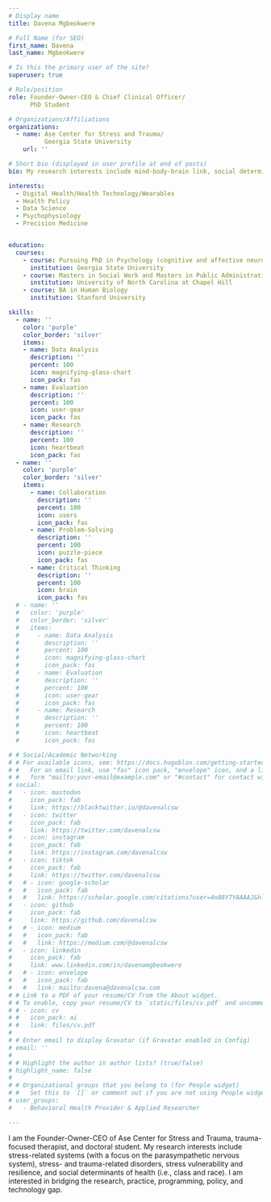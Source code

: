 ```yaml
---
# Display name
title: Davena Mgbeokwere

# Full Name (for SEO)
first_name: Davena
last_name: Mgbeokwere

# Is this the primary user of the site?
superuser: true

# Role/position
role: Founder-Owner-CEO & Chief Clinical Officer/
      PhD Student

# Organizations/Affiliations
organizations:
  - name: Áṣẹ Center for Stress and Trauma/
          Georgia State University
    url: ''

# Short bio (displayed in user profile at end of posts)
bio: My research interests include mind-body-brain link, social determinants of health, race as a social construct, and stress and trauma.

interests:
  - Digital Health/Health Technology/Wearables
  - Health Policy
  - Data Science
  - Psychophysiology
  - Precision Medicine


education:
  courses:
    - course: Pursuing PhD in Psychology (cognitive and affective neuroscience)
      institution: Georgia State University
    - course: Masters in Social Work and Masters in Public Administration
      institution: University of North Carolina at Chapel Hill
    - course: BA in Human Biology
      institution: Stanford University

skills:
  - name: ''
    color: 'purple'
    color_border: 'silver'
    items:
    - name: Data Analysis
      description: ''
      percent: 100
      icon: magnifying-glass-chart
      icon_pack: fas
    - name: Evaluation
      description: ''
      percent: 100
      icon: user-gear
      icon_pack: fas
    - name: Research
      description: ''
      percent: 100
      icon: heartbeat
      icon_pack: fas
  - name: ''
    color: 'purple'
    color_border: 'silver'
    items:
      - name: Collaboration
        description: ''
        percent: 100
        icon: users
        icon_pack: fas
      - name: Problem-Solving
        description: ''
        percent: 100
        icon: puzzle-piece
        icon_pack: fas
      - name: Critical Thinking
        description: ''
        percent: 100
        icon: brain
        icon_pack: fas
  # - name: ''
  #   color: 'purple'
  #   color_border: 'silver'
  #   items:
  #     - name: Data Analysis
  #       description: ''
  #       percent: 100
  #       icon: magnifying-glass-chart
  #       icon_pack: fas
  #     - name: Evaluation
  #       description: ''
  #       percent: 100
  #       icon: user-gear
  #       icon_pack: fas
  #     - name: Research
  #       description: ''
  #       percent: 100
  #       icon: heartbeat
  #       icon_pack: fas

# # Social/Academic Networking
# # For available icons, see: https://docs.hugoblox.com/getting-started/page-builder/#icons
# #   For an email link, use "fas" icon pack, "envelope" icon, and a link in the
# #   form "mailto:your-email@example.com" or "#contact" for contact widget.
# social:
#   - icon: mastodon
#     icon_pack: fab
#     link: https://blacktwitter.io/@davenalcsw
#   - icon: twitter
#     icon_pack: fab
#     link: https://twitter.com/davenalcsw
#   - icon: instagram
#     icon_pack: fab
#     link: https://instagram.com/davenalcsw
#   - icon: tiktok
#     icon_pack: fab
#     link: https://twitter.com/davenalcsw
#   # - icon: google-scholar
#   #   icon_pack: fab
#   #   link: https://scholar.google.com/citations?user=4n88Y7YAAAAJ&hl=en&authuser=2&oi=ao
#   - icon: github
#     icon_pack: fab
#     link: https://github.com/davenalcsw
#   # - icon: medium
#   #   icon_pack: fab
#   #   link: https://medium.com/@davenalcsw
#   - icon: linkedin
#     icon_pack: fab 
#     link: www.linkedin.com/in/davenamgbeokwere
#   # - icon: envelope
#   #   icon_pack: fab
#   #   link: mailto:davena@davenalcsw.com
# # Link to a PDF of your resume/CV from the About widget.
# # To enable, copy your resume/CV to `static/files/cv.pdf` and uncomment the lines below.
# # - icon: cv
# #   icon_pack: ai
# #   link: files/cv.pdf
# 
# # Enter email to display Gravatar (if Gravatar enabled in Config)
# email: ''
# 
# # Highlight the author in author lists? (true/false)
# highlight_name: false
# 
# # Organizational groups that you belong to (for People widget)
# #   Set this to `[]` or comment out if you are not using People widget.
# user_groups:
#   - Behavioral Health Provider & Applied Researcher

---
```


I am the Founder-Owner-CEO of Ase Center for Stress and Trauma, trauma-focused therapist, and doctoral student. My research interests include stress-related systems (with a focus on the parasympathetic nervous system), stress- and trauma-related disorders, stress vulnerability and resilience, and social determinants of health (i.e., class and race). I am interested in bridging the research, practice, programming, policy, and technology gap.

